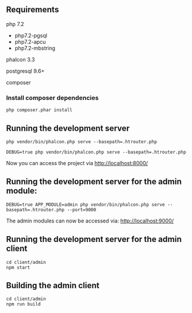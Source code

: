 ## Requirements

php 7.2
- php7.2-pgsql
- php7.2-apcu
- php7.2-mbstring

phalcon 3.3

postgresql 9.6+

composer

### Install composer dependencies

    php composer.phar install

## Running the development server

    php vendor/bin/phalcon.php serve --basepath=.htrouter.php

    DEBUG=true php vendor/bin/phalcon.php serve --basepath=.htrouter.php

Now you can access the project via [http://localhost:8000/](http://localhost:8000/)


## Running the development server for the admin module:

    DEBUG=true APP_MODULE=admin php vendor/bin/phalcon.php serve --basepath=.htrouter.php --port=9000

The admin modules can now be accessed via:
[http://localhost:9000/](http://localhost:9000/)


## Running the development server for the admin client

    cd client/admin
    npm start

## Building the admin client

    cd client/admin
    npm run build
